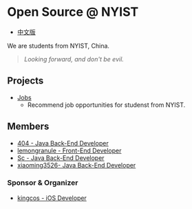 # Open Source @ NYIST

- [中文版](index_zh.html)

We are students from NYIST, China.

> *Looking forward, and don't be evil.*

## Projects

- [Jobs](https://nyist-os.github.io/Jobs)
    - Recommend job opportunities for studenst from NYIST.

## Members

- [404 - Java Back-End Developer](https://github.com/147148)
- [lemongranule - Front-End Developer](https://github.com/lemongranule)
- [Sc - Java Back-End Developer](https://github.com/wfSc72)
- [xiaoming3526- Java Back-End Developer](https://github.com/xiaoming3526)

### Sponsor & Organizer

- [kingcos - iOS Developer](https://github.com/kingcos)
